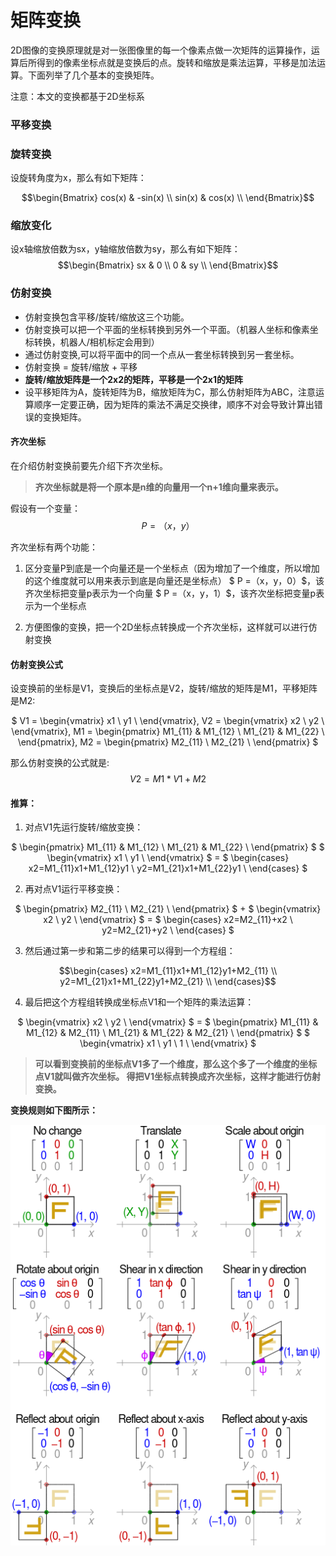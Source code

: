 # 矩阵变换

2D图像的变换原理就是对一张图像里的每一个像素点做一次矩阵的运算操作，运算后所得到的像素坐标点就是变换后的点。旋转和缩放是乘法运算，平移是加法运算。下面列举了几个基本的变换矩阵。

注意：本文的变换都基于2D坐标系

### 平移变换

### 旋转变换

设旋转角度为x，那么有如下矩阵：

$$\begin{Bmatrix}
cos(x) & -sin(x) \\ 
sin(x) &  cos(x) \\
\end{Bmatrix}$$

### 缩放变化

设x轴缩放倍数为sx，y轴缩放倍数为sy，那么有如下矩阵：
$$\begin{Bmatrix}
sx &  0 \\ 
0  & sy \\
\end{Bmatrix}$$





### 仿射变换

- 仿射变换包含平移/旋转/缩放这三个功能。
- 仿射变换可以把一个平面的坐标转换到另外一个平面。（机器人坐标和像素坐标转换，机器人/相机标定会用到）
- 通过仿射变换,可以将平面中的同一个点从一套坐标转换到另一套坐标。
- 仿射变换 = 旋转/缩放 + 平移
- **旋转/缩放矩阵是一个2x2的矩阵，平移是一个2x1的矩阵**
- 设平移矩阵为A，旋转矩阵为B，缩放矩阵为C，那么仿射矩阵为ABC，注意运算顺序一定要正确，因为矩阵的乘法不满足交换律，顺序不对会导致计算出错误的变换矩阵。


#### 齐次坐标

在介绍仿射变换前要先介绍下齐次坐标。

> **齐次坐标就是将一个原本是n维的向量用一个n+1维向量来表示。**

假设有一个变量：
$$ P = （x，y）$$

齐次坐标有两个功能：

1. 区分变量P到底是一个向量还是一个坐标点（因为增加了一个维度，所以增加的这个维度就可以用来表示到底是向量还是坐标点）
$ P =（x，y，0）$，该齐次坐标把变量p表示为一个向量
$ P =（x，y，1）$，该齐次坐标把变量p表示为一个坐标点

2. 方便图像的变换，把一个2D坐标点转换成一个齐次坐标，这样就可以进行仿射变换


#### 仿射变换公式

设变换前的坐标是V1，变换后的坐标点是V2，旋转/缩放的矩阵是M1，平移矩阵是M2:

<center>

$ V1 = \begin{vmatrix} x1 \\ y1 \\ \end{vmatrix}, V2 = \begin{vmatrix} x2 \\ y2 \\ \end{vmatrix}, M1 = \begin{pmatrix} M1_{11} & M1_{12} \\ M1_{21} & M1_{22} \\ \end{pmatrix}, M2 = \begin{pmatrix} M2_{11} \\ M2_{21} \\ \end{pmatrix} $

</center>

那么仿射变换的公式就是:
$$ V2 = M1 * V1 + M2 $$

#### 推算：

1. 对点V1先运行旋转/缩放变换：

<center>

$ \begin{pmatrix} M1_{11} & M1_{12} \\ M1_{21} & M1_{22} \\ \end{pmatrix} $ $ \begin{vmatrix} x1 \\ y1 \\ \end{vmatrix} $ = $ \begin{cases} x2=M1_{11}x1+M1_{12}y1 \\ y2=M1_{21}x1+M1_{22}y1 \\ \end{cases} $

</center>


2. 再对点V1运行平移变换：

<center>

$ \begin{pmatrix} M2_{11} \\ M2_{21} \\ \end{pmatrix} $ + $ \begin{vmatrix} x2 \\ y2 \\ \end{vmatrix} $ = $ \begin{cases} x2=M2_{11}+x2 \\ y2=M2_{21}+y2 \\ \end{cases} $

</center>

3. 然后通过第一步和第二步的结果可以得到一个方程组：

$$\begin{cases}
x2=M1_{11}x1+M1_{12}y1+M2_{11} \\
y2=M1_{21}x1+M1_{22}y1+M2_{21} \\
\end{cases}$$

4. 最后把这个方程组转换成坐标点V1和一个矩阵的乘法运算：

<center>

$ \begin{vmatrix} x2 \\ y2 \\ \end{vmatrix} $ = $ \begin{pmatrix} M1_{11} & M1_{12} & M2_{11} \\ M1_{21} & M1_{22} & M2_{21} \\ \end{pmatrix} $ $ \begin{vmatrix} x1 \\ y1 \\ 1 \\ \end{vmatrix} $

</center>

> **可以看到变换前的坐标点V1多了一个维度，那么这个多了一个维度的坐标点V1就叫做齐次坐标。
得把V1坐标点转换成齐次坐标，这样才能进行仿射变换。**


**变换规则如下图所示：**

![avatar](transform.png)
